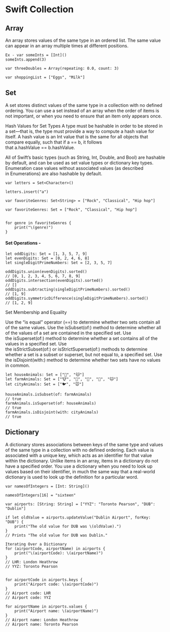 
#  Swift Collection



##  Array
An array stores values of the same type in an ordered list. The same value can appear in an array multiple times at different positions.

```
Ex - var someInts = [Int]()
someInts.append(3)

var threeDoubles = Array(repeating: 0.0, count: 3)

var shoppingList = ["Eggs", "Milk"]
```


##  Set 
A set stores distinct values of the same type in a collection with no defined ordering. You can use a set instead of an array when the order of items is not important, or when you need to ensure that an item only appears once.

Hash Values for Set Types
A type must be hashable in order to be stored in a set—that is, the type must provide a way to compute a hash value for itself. A hash value is an Int value that is the same for all objects that compare equally, such that if a == b, it follows that a.hashValue == b.hashValue.

All of Swift’s basic types (such as String, Int, Double, and Bool) are hashable by default, and can be used as set value types or dictionary key types. Enumeration case values without associated values (as described in Enumerations) are also hashable by default.

```
var letters = Set<Character>()

letters.insert("a")

var favoriteGenres: Set<String> = ["Rock", "Classical", "Hip hop"]

var favoriteGenres: Set = ["Rock", "Classical", "Hip hop"]


for genre in favoriteGenres {
    print("\(genre)")
}
```

#### Set Operations - 

```
let oddDigits: Set = [1, 3, 5, 7, 9]
let evenDigits: Set = [0, 2, 4, 6, 8]
let singleDigitPrimeNumbers: Set = [2, 3, 5, 7]

oddDigits.union(evenDigits).sorted()
// [0, 1, 2, 3, 4, 5, 6, 7, 8, 9]
oddDigits.intersection(evenDigits).sorted()
// []
oddDigits.subtracting(singleDigitPrimeNumbers).sorted()
// [1, 9]
oddDigits.symmetricDifference(singleDigitPrimeNumbers).sorted()
// [1, 2, 9]
```
Set Membership and Equality

Use the “is equal” operator (==) to determine whether two sets contain all of the same values.
Use the isSubset(of:) method to determine whether all of the values of a set are contained in the specified set.
Use the isSuperset(of:) method to determine whether a set contains all of the values in a specified set.
Use the isStrictSubset(of:) or isStrictSuperset(of:) methods to determine whether a set is a subset or superset, but not equal to, a specified set.
Use the isDisjoint(with:) method to determine whether two sets have no values in common.
```
let houseAnimals: Set = ["🐶", "🐱"]
let farmAnimals: Set = ["🐮", "🐔", "🐑", "🐶", "🐱"]
let cityAnimals: Set = ["🐦", "🐭"]

houseAnimals.isSubset(of: farmAnimals)
// true
farmAnimals.isSuperset(of: houseAnimals)
// true
farmAnimals.isDisjoint(with: cityAnimals)
// true
```

## Dictionary 
A dictionary stores associations between keys of the same type and values of the same type in a collection with no defined ordering. Each value is associated with a unique key, which acts as an identifier for that value within the dictionary. Unlike items in an array, items in a dictionary do not have a specified order. You use a dictionary when you need to look up values based on their identifier, in much the same way that a real-world dictionary is used to look up the definition for a particular word.
```
var namesOfIntegers = [Int: String]()

namesOfIntegers[16] = "sixteen"

var airports: [String: String] = ["YYZ": "Toronto Pearson", "DUB": "Dublin"]

if let oldValue = airports.updateValue("Dublin Airport", forKey: "DUB") {
    print("The old value for DUB was \(oldValue).")
}
// Prints "The old value for DUB was Dublin."

Iterating Over a Dictionary
for (airportCode, airportName) in airports {
    print("\(airportCode): \(airportName)")
}
// LHR: London Heathrow
// YYZ: Toronto Pearson


for airportCode in airports.keys {
    print("Airport code: \(airportCode)")
}
// Airport code: LHR
// Airport code: YYZ

for airportName in airports.values {
    print("Airport name: \(airportName)")
}
// Airport name: London Heathrow
// Airport name: Toronto Pearson
```
